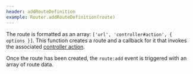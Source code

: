 ```yaml
---
header: addRouteDefinition
example: Router.addRouteDefinition(route)
---
```


The route is formatted as an array: `['url', 'controller#action', { options }]`.  This function creates a route and a callback for it that invokes the associated [controller action](/controller#action).

Once the route has been created, the `route:add` event is triggered with an array of route data.

